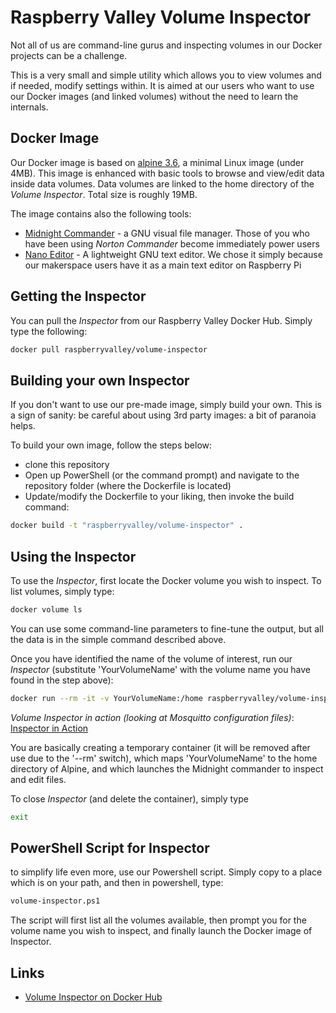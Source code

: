 # Raspberry Valley Volume Inspector

Not all of us are command-line gurus and inspecting volumes in our Docker projects can be a challenge.

This is a very small and simple utility which allows you to view volumes and if needed, modify settings within. It is aimed at our users who want to use our Docker images (and linked volumes) without the need to learn the internals.

## Docker Image

Our Docker image is based on [alpine 3.6](https://hub.docker.com/_/alpine/), a minimal Linux image (under 4MB). This image is enhanced with basic tools to browse and view/edit data inside data volumes. Data volumes are linked to the home directory of the *Volume Inspector*. Total size is roughly 19MB.

The image contains also the following tools:

* [Midnight Commander](http://midnight-commander.org/) - a GNU visual file manager. Those of you who have been using *Norton Commander* become immediately power users
* [Nano Editor](https://www.nano-editor.org/) - A lightweight GNU text editor. We chose it simply because our makerspace users have it as a main text editor on Raspberry Pi

## Getting the Inspector

You can pull the *Inspector* from our Raspberry Valley Docker Hub. Simply type the following:

```bash
docker pull raspberryvalley/volume-inspector
```

## Building your own Inspector

If you don't want to use our pre-made image, simply build your own. This is a sign of sanity: be careful about using 3rd party images: a bit of paranoia helps.

To build your own image, follow the steps below:

* clone this repository
* Open up PowerShell (or the command prompt) and navigate to the repository folder (where the Dockerfile is located)
* Update/modify the Dockerfile to your liking, then invoke the build command:

```bash
docker build -t "raspberryvalley/volume-inspector" .
```

## Using the Inspector

To use the *Inspector*, first locate the Docker volume you wish to inspect. To list volumes, simply type:

```bash
docker volume ls
```

You can use some command-line parameters to fine-tune the output, but all the data is in the simple command described above.

Once you have identified the name of the volume of interest, run our *Inspector* (substitute 'YourVolumeName' with the volume name you have found in the step above):

```bash
docker run --rm -it -v YourVolumeName:/home raspberryvalley/volume-inspector
```

*Volume Inspector in action (looking at Mosquitto configuration files)*:
[Inspector in Action](img/Inspector-in-Action.jpg)

You are basically creating a temporary container (it will be removed after use due to the '--rm' switch), which maps 'YourVolumeName' to the home directory of Alpine, and which launches the Midnight commander to inspect and edit files.

To close *Inspector* (and delete the container), simply type

```bash
exit
```

## PowerShell Script for Inspector

to simplify life even more, use our Powershell script. Simply copy to a place which is on your path, and then in powershell, type:

```bash
volume-inspector.ps1
```

The script will first list all the volumes available, then prompt you for the volume name you wish to inspect, and finally launch the Docker image of Inspector.

## Links

* [Volume Inspector on Docker Hub](https://hub.docker.com/r/raspberryvalley/volume-inspector/)